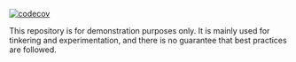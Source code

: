 [![codecov](https://codecov.io/github/m-dango/demo-api/graph/badge.svg?token=FCTCWGK6IQ)](https://codecov.io/github/m-dango/demo-api)

This repository is for demonstration purposes only.
It is mainly used for tinkering and experimentation, and there is no guarantee that best practices are followed.

